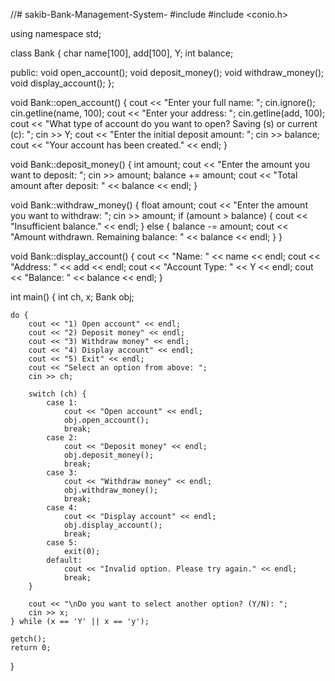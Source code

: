 //# sakib-Bank-Management-System-
#include <iostream>
#include <conio.h>

using namespace std;

class Bank {
    char name[100], add[100], Y;
    int balance;

  public:
    void open_account();
    void deposit_money();
    void withdraw_money();
    void display_account();
};

void Bank::open_account() {
    cout << "Enter your full name: ";
    cin.ignore();
    cin.getline(name, 100);
    cout << "Enter your address: ";
    cin.getline(add, 100);
    cout << "What type of account do you want to open? Saving (s) or current (c): ";
    cin >> Y;
    cout << "Enter the initial deposit amount: ";
    cin >> balance;
    cout << "Your account has been created." << endl;
}

void Bank::deposit_money() {
    int amount;
    cout << "Enter the amount you want to deposit: ";
    cin >> amount;
    balance += amount;
    cout << "Total amount after deposit: " << balance << endl;
}

void Bank::withdraw_money() {
    float amount;
    cout << "Enter the amount you want to withdraw: ";
    cin >> amount;
    if (amount > balance) {
        cout << "Insufficient balance." << endl;
    } else {
        balance -= amount;
        cout << "Amount withdrawn. Remaining balance: " << balance << endl;
    }
}

void Bank::display_account() {
    cout << "Name: " << name << endl;
    cout << "Address: " << add << endl;
    cout << "Account Type: " << Y << endl;
    cout << "Balance: " << balance << endl;
}

int main() {
    int ch, x;
    Bank obj;

    do {
        cout << "1) Open account" << endl;
        cout << "2) Deposit money" << endl;
        cout << "3) Withdraw money" << endl;
        cout << "4) Display account" << endl;
        cout << "5) Exit" << endl;
        cout << "Select an option from above: ";
        cin >> ch;

        switch (ch) {
            case 1:
                cout << "Open account" << endl;
                obj.open_account();
                break;
            case 2:
                cout << "Deposit money" << endl;
                obj.deposit_money();
                break;
            case 3:
                cout << "Withdraw money" << endl;
                obj.withdraw_money();
                break;
            case 4:
                cout << "Display account" << endl;
                obj.display_account();
                break;
            case 5:
                exit(0);
            default:
                cout << "Invalid option. Please try again." << endl;
                break;
        }

        cout << "\nDo you want to select another option? (Y/N): ";
        cin >> x;
    } while (x == 'Y' || x == 'y');

    getch();
    return 0;
}
